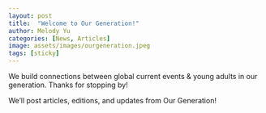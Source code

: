 ```yaml
---
layout: post
title:  "Welcome to Our Generation!"
author: Melody Yu
categories: [News, Articles]
image: assets/images/ourgeneration.jpeg
tags: [sticky]
---
```


  
We build connections between global current events & young adults in our generation. Thanks for stopping by!


We’ll post articles, editions, and updates from Our Generation!
